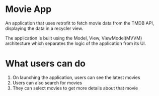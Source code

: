 # Movie App

An application that uses retrofit to fetch movie data from the TMDB API, displaying the data in a recycler view.

The application is built using the Model, View, ViewModel(MVVM) architecture which separates the logic of the application from its UI. 

# What users can do
1. On launching the application, users can see the latest movies
2. Users can also search for movies
3. They can select movies to get more details about that movie
